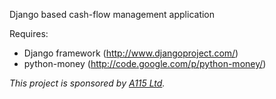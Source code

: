 Django based cash-flow management application

Requires:
  * Django framework (http://www.djangoproject.com/)
  * python-money (http://code.google.com/p/python-money/)

_This project is sponsored by [A115 Ltd](http://www.a115.bg/)._